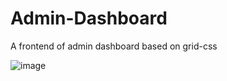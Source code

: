 # Admin-Dashboard
A frontend of admin dashboard based on grid-css

![image](https://user-images.githubusercontent.com/63313585/173232522-eb9bdddb-6414-4ffd-b69d-aaa30f1c07d0.png)
